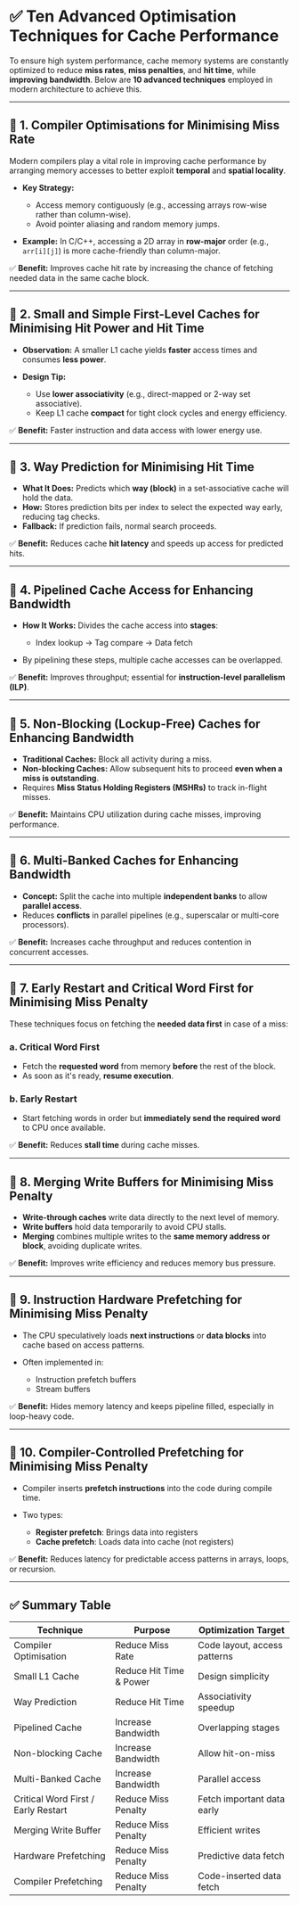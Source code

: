 
# ✅ **Ten Advanced Optimisation Techniques for Cache Performance**

To ensure high system performance, cache memory systems are constantly optimized to reduce **miss rates**, **miss penalties**, and **hit time**, while **improving bandwidth**. Below are **10 advanced techniques** employed in modern architecture to achieve this.

---

## 🔹 1. **Compiler Optimisations for Minimising Miss Rate**

Modern compilers play a vital role in improving cache performance by arranging memory accesses to better exploit **temporal** and **spatial locality**.

* **Key Strategy:**

  * Access memory contiguously (e.g., accessing arrays row-wise rather than column-wise).
  * Avoid pointer aliasing and random memory jumps.
* **Example:** In C/C++, accessing a 2D array in **row-major** order (e.g., `arr[i][j]`) is more cache-friendly than column-major.

✅ **Benefit:** Improves cache hit rate by increasing the chance of fetching needed data in the same cache block.

---

## 🔹 2. **Small and Simple First-Level Caches for Minimising Hit Power and Hit Time**

* **Observation:** A smaller L1 cache yields **faster** access times and consumes **less power**.
* **Design Tip:**

  * Use **lower associativity** (e.g., direct-mapped or 2-way set associative).
  * Keep L1 cache **compact** for tight clock cycles and energy efficiency.

✅ **Benefit:** Faster instruction and data access with lower energy use.

---

## 🔹 3. **Way Prediction for Minimising Hit Time**

* **What It Does:** Predicts which **way (block)** in a set-associative cache will hold the data.
* **How:** Stores prediction bits per index to select the expected way early, reducing tag checks.
* **Fallback:** If prediction fails, normal search proceeds.

✅ **Benefit:** Reduces cache **hit latency** and speeds up access for predicted hits.

---

## 🔹 4. **Pipelined Cache Access for Enhancing Bandwidth**

* **How It Works:** Divides the cache access into **stages**:

  * Index lookup → Tag compare → Data fetch
* By pipelining these steps, multiple cache accesses can be overlapped.

✅ **Benefit:** Improves throughput; essential for **instruction-level parallelism (ILP)**.

---

## 🔹 5. **Non-Blocking (Lockup-Free) Caches for Enhancing Bandwidth**

* **Traditional Caches:** Block all activity during a miss.
* **Non-blocking Caches:** Allow subsequent hits to proceed **even when a miss is outstanding**.
* Requires **Miss Status Holding Registers (MSHRs)** to track in-flight misses.

✅ **Benefit:** Maintains CPU utilization during cache misses, improving performance.

---

## 🔹 6. **Multi-Banked Caches for Enhancing Bandwidth**

* **Concept:** Split the cache into multiple **independent banks** to allow **parallel access**.
* Reduces **conflicts** in parallel pipelines (e.g., superscalar or multi-core processors).

✅ **Benefit:** Increases cache throughput and reduces contention in concurrent accesses.

---

## 🔹 7. **Early Restart and Critical Word First for Minimising Miss Penalty**

These techniques focus on fetching the **needed data first** in case of a miss:

### a. **Critical Word First**

* Fetch the **requested word** from memory **before** the rest of the block.
* As soon as it's ready, **resume execution**.

### b. **Early Restart**

* Start fetching words in order but **immediately send the required word** to CPU once available.

✅ **Benefit:** Reduces **stall time** during cache misses.

---

## 🔹 8. **Merging Write Buffers for Minimising Miss Penalty**

* **Write-through caches** write data directly to the next level of memory.
* **Write buffers** hold data temporarily to avoid CPU stalls.
* **Merging** combines multiple writes to the **same memory address or block**, avoiding duplicate writes.

✅ **Benefit:** Improves write efficiency and reduces memory bus pressure.

---

## 🔹 9. **Instruction Hardware Prefetching for Minimising Miss Penalty**

* The CPU speculatively loads **next instructions** or **data blocks** into cache based on access patterns.
* Often implemented in:

  * Instruction prefetch buffers
  * Stream buffers

✅ **Benefit:** Hides memory latency and keeps pipeline filled, especially in loop-heavy code.

---

## 🔹 10. **Compiler-Controlled Prefetching for Minimising Miss Penalty**

* Compiler inserts **prefetch instructions** into the code during compile time.
* Two types:

  * **Register prefetch**: Brings data into registers
  * **Cache prefetch**: Loads data into cache (not registers)

✅ **Benefit:** Reduces latency for predictable access patterns in arrays, loops, or recursion.

---

## ✅ Summary Table

| Technique                           | Purpose                 | Optimization Target          |
| ----------------------------------- | ----------------------- | ---------------------------- |
| Compiler Optimisation               | Reduce Miss Rate        | Code layout, access patterns |
| Small L1 Cache                      | Reduce Hit Time & Power | Design simplicity            |
| Way Prediction                      | Reduce Hit Time         | Associativity speedup        |
| Pipelined Cache                     | Increase Bandwidth      | Overlapping stages           |
| Non-blocking Cache                  | Increase Bandwidth      | Allow hit-on-miss            |
| Multi-Banked Cache                  | Increase Bandwidth      | Parallel access              |
| Critical Word First / Early Restart | Reduce Miss Penalty     | Fetch important data early   |
| Merging Write Buffer                | Reduce Miss Penalty     | Efficient writes             |
| Hardware Prefetching                | Reduce Miss Penalty     | Predictive data fetch        |
| Compiler Prefetching                | Reduce Miss Penalty     | Code-inserted data fetch     |

